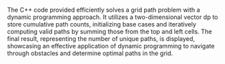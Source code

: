 The C++ code provided efficiently solves a grid path problem with a dynamic programming approach. It utilizes a two-dimensional vector dp to store cumulative path counts, initializing base cases and iteratively computing valid paths by summing those from the top and left cells. The final result, representing the number of unique paths, is displayed, showcasing an effective application of dynamic programming to navigate through obstacles and determine optimal paths in the grid.
